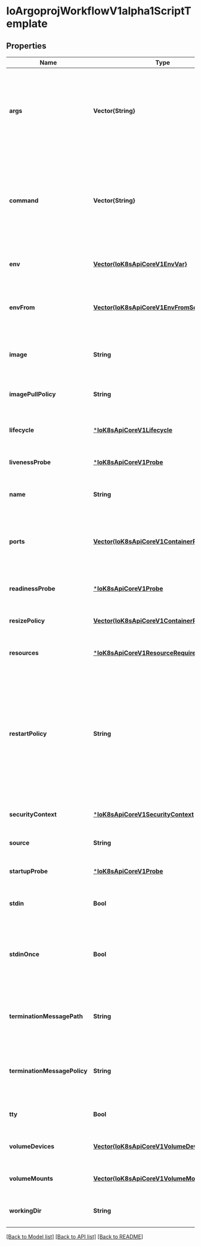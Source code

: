 # IoArgoprojWorkflowV1alpha1ScriptTemplate


## Properties
Name | Type | Description | Notes
------------ | ------------- | ------------- | -------------
**args** | **Vector{String}** | Arguments to the entrypoint. The container image&#39;s CMD is used if this is not provided. Variable references $(VAR_NAME) are expanded using the container&#39;s environment. If a variable cannot be resolved, the reference in the input string will be unchanged. Double $$ are reduced to a single $, which allows for escaping the $(VAR_NAME) syntax: i.e. \&quot;$$(VAR_NAME)\&quot; will produce the string literal \&quot;$(VAR_NAME)\&quot;. Escaped references will never be expanded, regardless of whether the variable exists or not. Cannot be updated. More info: https://kubernetes.io/docs/tasks/inject-data-application/define-command-argument-container/#running-a-command-in-a-shell | [optional] [default to nothing]
**command** | **Vector{String}** | Entrypoint array. Not executed within a shell. The container image&#39;s ENTRYPOINT is used if this is not provided. Variable references $(VAR_NAME) are expanded using the container&#39;s environment. If a variable cannot be resolved, the reference in the input string will be unchanged. Double $$ are reduced to a single $, which allows for escaping the $(VAR_NAME) syntax: i.e. \&quot;$$(VAR_NAME)\&quot; will produce the string literal \&quot;$(VAR_NAME)\&quot;. Escaped references will never be expanded, regardless of whether the variable exists or not. Cannot be updated. More info: https://kubernetes.io/docs/tasks/inject-data-application/define-command-argument-container/#running-a-command-in-a-shell | [optional] [default to nothing]
**env** | [**Vector{IoK8sApiCoreV1EnvVar}**](IoK8sApiCoreV1EnvVar.md) | List of environment variables to set in the container. Cannot be updated. | [optional] [default to nothing]
**envFrom** | [**Vector{IoK8sApiCoreV1EnvFromSource}**](IoK8sApiCoreV1EnvFromSource.md) | List of sources to populate environment variables in the container. The keys defined within a source must be a C_IDENTIFIER. All invalid keys will be reported as an event when the container is starting. When a key exists in multiple sources, the value associated with the last source will take precedence. Values defined by an Env with a duplicate key will take precedence. Cannot be updated. | [optional] [default to nothing]
**image** | **String** | Container image name. More info: https://kubernetes.io/docs/concepts/containers/images This field is optional to allow higher level config management to default or override container images in workload controllers like Deployments and StatefulSets. | [default to nothing]
**imagePullPolicy** | **String** | Image pull policy. One of Always, Never, IfNotPresent. Defaults to Always if :latest tag is specified, or IfNotPresent otherwise. Cannot be updated. More info: https://kubernetes.io/docs/concepts/containers/images#updating-images | [optional] [default to nothing]
**lifecycle** | [***IoK8sApiCoreV1Lifecycle**](IoK8sApiCoreV1Lifecycle.md) |  | [optional] [default to nothing]
**livenessProbe** | [***IoK8sApiCoreV1Probe**](IoK8sApiCoreV1Probe.md) |  | [optional] [default to nothing]
**name** | **String** | Name of the container specified as a DNS_LABEL. Each container in a pod must have a unique name (DNS_LABEL). Cannot be updated. | [optional] [default to nothing]
**ports** | [**Vector{IoK8sApiCoreV1ContainerPort}**](IoK8sApiCoreV1ContainerPort.md) | List of ports to expose from the container. Not specifying a port here DOES NOT prevent that port from being exposed. Any port which is listening on the default \&quot;0.0.0.0\&quot; address inside a container will be accessible from the network. Modifying this array with strategic merge patch may corrupt the data. For more information See https://github.com/kubernetes/kubernetes/issues/108255. Cannot be updated. | [optional] [default to nothing]
**readinessProbe** | [***IoK8sApiCoreV1Probe**](IoK8sApiCoreV1Probe.md) |  | [optional] [default to nothing]
**resizePolicy** | [**Vector{IoK8sApiCoreV1ContainerResizePolicy}**](IoK8sApiCoreV1ContainerResizePolicy.md) | Resources resize policy for the container. | [optional] [default to nothing]
**resources** | [***IoK8sApiCoreV1ResourceRequirements**](IoK8sApiCoreV1ResourceRequirements.md) |  | [optional] [default to nothing]
**restartPolicy** | **String** | RestartPolicy defines the restart behavior of individual containers in a pod. This field may only be set for init containers, and the only allowed value is \&quot;Always\&quot;. For non-init containers or when this field is not specified, the restart behavior is defined by the Pod&#39;s restart policy and the container type. Setting the RestartPolicy as \&quot;Always\&quot; for the init container will have the following effect: this init container will be continually restarted on exit until all regular containers have terminated. Once all regular containers have completed, all init containers with restartPolicy \&quot;Always\&quot; will be shut down. This lifecycle differs from normal init containers and is often referred to as a \&quot;sidecar\&quot; container. Although this init container still starts in the init container sequence, it does not wait for the container to complete before proceeding to the next init container. Instead, the next init container starts immediately after this init container is started, or after any startupProbe has successfully completed. | [optional] [default to nothing]
**securityContext** | [***IoK8sApiCoreV1SecurityContext**](IoK8sApiCoreV1SecurityContext.md) |  | [optional] [default to nothing]
**source** | **String** | Source contains the source code of the script to execute | [default to nothing]
**startupProbe** | [***IoK8sApiCoreV1Probe**](IoK8sApiCoreV1Probe.md) |  | [optional] [default to nothing]
**stdin** | **Bool** | Whether this container should allocate a buffer for stdin in the container runtime. If this is not set, reads from stdin in the container will always result in EOF. Default is false. | [optional] [default to nothing]
**stdinOnce** | **Bool** | Whether the container runtime should close the stdin channel after it has been opened by a single attach. When stdin is true the stdin stream will remain open across multiple attach sessions. If stdinOnce is set to true, stdin is opened on container start, is empty until the first client attaches to stdin, and then remains open and accepts data until the client disconnects, at which time stdin is closed and remains closed until the container is restarted. If this flag is false, a container processes that reads from stdin will never receive an EOF. Default is false | [optional] [default to nothing]
**terminationMessagePath** | **String** | Optional: Path at which the file to which the container&#39;s termination message will be written is mounted into the container&#39;s filesystem. Message written is intended to be brief final status, such as an assertion failure message. Will be truncated by the node if greater than 4096 bytes. The total message length across all containers will be limited to 12kb. Defaults to /dev/termination-log. Cannot be updated. | [optional] [default to nothing]
**terminationMessagePolicy** | **String** | Indicate how the termination message should be populated. File will use the contents of terminationMessagePath to populate the container status message on both success and failure. FallbackToLogsOnError will use the last chunk of container log output if the termination message file is empty and the container exited with an error. The log output is limited to 2048 bytes or 80 lines, whichever is smaller. Defaults to File. Cannot be updated. | [optional] [default to nothing]
**tty** | **Bool** | Whether this container should allocate a TTY for itself, also requires &#39;stdin&#39; to be true. Default is false. | [optional] [default to nothing]
**volumeDevices** | [**Vector{IoK8sApiCoreV1VolumeDevice}**](IoK8sApiCoreV1VolumeDevice.md) | volumeDevices is the list of block devices to be used by the container. | [optional] [default to nothing]
**volumeMounts** | [**Vector{IoK8sApiCoreV1VolumeMount}**](IoK8sApiCoreV1VolumeMount.md) | Pod volumes to mount into the container&#39;s filesystem. Cannot be updated. | [optional] [default to nothing]
**workingDir** | **String** | Container&#39;s working directory. If not specified, the container runtime&#39;s default will be used, which might be configured in the container image. Cannot be updated. | [optional] [default to nothing]


[[Back to Model list]](../README.md#models) [[Back to API list]](../README.md#api-endpoints) [[Back to README]](../README.md)


